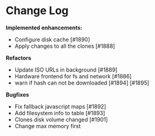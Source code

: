 # Change Log

**Implemented enhancements:**

- Configure disk cache [\#1890]
- Apply changes to all the clones [\#1888]

**Refactors**

- Update ISO URLs in background [\#1889]
- Hardware frontend for fs and network [\#1886]
- warn if hash can not be downloaded [\#1894] [\#1895]

**Bugfixes**

- Fix fallback javascript maps [\#1892]
- Add filesystem info to table [\#1893]
- Clones disk volume changed [\#1901]
- Change max memory first
